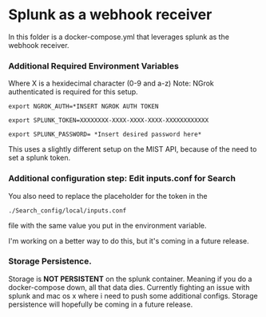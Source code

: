 # Splunk as a webhook receiver

In this folder is a docker-compose.yml that leverages splunk as the webhook receiver.

### Additional Required Environment Variables
Where X is a hexidecimal character (0-9 and a-z)
Note: NGrok authenticated is required for this setup.


    export NGROK_AUTH=*INSERT NGROK AUTH TOKEN

    export SPLUNK_TOKEN=XXXXXXXX-XXXX-XXXX-XXXX-XXXXXXXXXXXX

    export SPLUNK_PASSWORD= *Insert desired password here*
    
This uses a slightly different setup on the MIST API, because of the need to set a splunk token.

### Additional configuration step: Edit inputs.conf for Search
You also need to replace the placeholder for the token in the

    ./Search_config/local/inputs.conf

file with the same value you put in the environment variable.

I'm working on a better way to do this, but it's coming in a future release.

### Storage Persistence.
Storage is **NOT PERSISTENT** on the splunk container.  Meaning if you do a docker-compose down, all that data dies.
Currently fighting an issue with splunk and mac os x where i need to push some additional configs.  Storage persistence will hopefully be coming in a future release.

